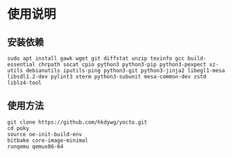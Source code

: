 # 使用说明

## 安装依赖


	sudo apt install gawk wget git diffstat unzip texinfo gcc build-essential chrpath socat cpio python3 python3-pip python3-pexpect xz-utils debianutils iputils-ping python3-git python3-jinja2 libegl1-mesa libsdl1.2-dev pylint3 xterm python3-subunit mesa-common-dev zstd liblz4-tool

## 使用方法

	git clone https://github.com/hkdywg/yocto.git
	cd poky
	source oe-init-build-env
	bitbake core-image-minimal
	runqemu qemux86-64
